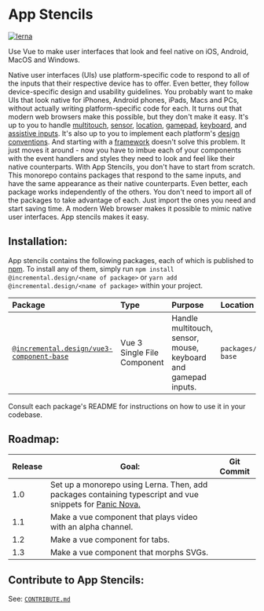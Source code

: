 # App Stencils

[![lerna](https://img.shields.io/badge/maintained%20with-lerna-cc00ff.svg)](https://lerna.js.org/)

Use Vue to make user interfaces that look and feel native on iOS, Android, MacOS and Windows.

Native user interfaces (UIs) use platform-specific code to respond to all of the inputs that their respective device has to offer. Even better, they follow device-specific design and usability guidelines. You probably want to make UIs that look native for iPhones, Android phones, iPads, Macs and PCs, without actually writing platform-specific code for each. It turns out that modern web browsers make this possible, but they don't make it easy. It's up to you to handle [multitouch](https://developer.mozilla.org/en-US/docs/Web/API/Touch_events), [sensor](https://developer.mozilla.org/en-US/docs/Web/API/Sensor_APIs), [location](https://developer.mozilla.org/en-US/docs/Web/API/Geolocation_API), [gamepad](https://developer.mozilla.org/en-US/docs/Web/API/Gamepad_API), [keyboard](https://developer.mozilla.org/en-US/docs/Web/API/KeyboardEvent), and [assistive inputs](https://developer.mozilla.org/en-US/docs/Web/Accessibility/ARIA). It's also up to you to implement each platform's [design](https://developer.apple.com/design/human-interface-guidelines/) [conventions](https://material.io). And starting with a [framework](https://www.youtube.com/watch?v=cuHDQhDhvPE) doesn't solve this problem. It just moves it around - now you have to imbue each of your components with the event handlers and styles they need to look and feel like their native counterparts. With App Stencils, you don't have to start from scratch. This monorepo contains packages that respond to the same inputs, and have the same appearance as their native counterparts. Even better, each package works independently of the others. You don't need to import all of the packages to take advantage of each. Just import the ones you need and start saving time. A modern Web browser makes it possible to mimic native user interfaces. App stencils makes it easy.

## Installation:

App stencils contains the following packages, each of which is published to [npm](https://www.npmjs.com/org/incremental.design?tab=packages). To install any of them, simply run `npm install @incremental.design/<name of package>` or `yarn add @incremental.design/<name of package>` within your project.

| Package                                                                               | Type                        | Purpose                                                        | Location                       |
| :------------------------------------------------------------------------------------ | :-------------------------- | :------------------------------------------------------------- | :----------------------------- |
| [`@incremental.design/vue3-component-base`](./packages/vue3/component-base/README.md) | Vue 3 Single File Component | Handle multitouch, sensor, mouse, keyboard and gamepad inputs. | `packages/vue3/component-base` |

<!-- ## Usage: -->

<!-- * what you want the reader to do -->

Consult each package's README for instructions on how to use it in your codebase.

<!-- * why?
   * desired outcome
   * underlying problem
   * action
   * compare action to doing nothing -->

<!-- * how tell if succeeded? -->

<!-- * how do? -->

<!-- ### How App Stencils works: -->

<!-- All of the packages in app stencils fall into one of the following types:

| Type of Package                                                                      | Where to find it:                             |
| :----------------------------------------------------------------------------------- | :-------------------------------------------- |
| Vue 3 [Single File Component](https://v3.vuejs.org/guide/single-file-component.html) | `packages/vue3/component-<name of component>` |
| Vue 3 [Plugin](https://v3.vuejs.org/guide/plugins.html#plugins)                      | `packages/vue3/plugin-<name of plugin>`       |
| Vue 3 Helper Script                                                                  | `packages/vue3/utility-<name of script>`      |

Each package contains its own `README` with instructions that are specific to it.

App stencils is a monorepo that is managed by [Lerna](https://lerna.js.org/). Unlike most repositories, this repository contains the source code for not one, but several packages. In fact, the packages in this repository import each other. For example, every Vue 3 Single File Component package in this repository imports the `@incremental.design/vue3-component-base` package. Lerna is the tool that takes care of building each package and making it available to import into other packages.

This repository cannot be "run" in the typical sense of the word. It doesn't contain an executable, such as a web server or an app. Instead, it contains packages that can be imported into other projects. -->

## Roadmap:

| Release | Goal:                                                                                                                        | Git Commit |
| ------- | ---------------------------------------------------------------------------------------------------------------------------- | ---------- |
| 1.0     | Set up a monorepo using Lerna. Then, add packages containing typescript and vue snippets for [Panic Nova.](https://nova.app) |            |
| 1.1     | Make a vue component that plays video with an alpha channel.                                                                 |            |
| 1.2     | Make a vue component for tabs.                                                                                               |            |
| 1.3     | Make a vue component that morphs SVGs.                                                                                       |            |

## Contribute to App Stencils:

See: [`CONTRIBUTE.md`](./CONTRIBUTE.md)
